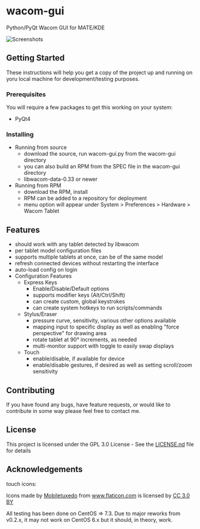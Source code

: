 # wacom-gui

Python/PyQt Wacom GUI for MATE/KDE

![Screenshots](https://i.imgur.com/OJW4j4Y.gif)

## Getting Started
These instructions will help you get a copy of the project up and running on yoru local machine for development/testing purposes.

### Prerequisites
You will require a few packages to get this working on your system:
- PyQt4

### Installing
- Running from source
  - download the source, run wacom-gui.py from the wacom-gui directory
  - you can also build an RPM from the SPEC file in the wacom-gui directory
  - libwacom-data-0.33 or newer
- Running from RPM
  - download the RPM, install
  - RPM can be added to a repository for deployment
  - menu option will appear under System > Preferences > Hardware > Wacom Tablet

## Features
- should work with any tablet detected by libwacom
- per tablet model configuration files
- supports multiple tablets at once, can be of the same model
- refresh connected devices without restarting the interface
- auto-load config on login
- Configuration Features
  - Express Keys
    - Enable/Disable/Default options
    - supports modifier keys (Alt/Ctrl/Shift)
    - can create custom, global keystrokes
    - can create system hotkeys to run scripts/commands
  - Stylus/Eraser
    - pressure curve, sensitivity, various other options available
    - mapping input to specific display as well as enabling "force perspective" for drawing area
    - rotate tablet at 90° increments, as needed
    - multi-monitor support with toggle to easily swap displays
  - Touch
    - enable/disable, if available for device
    - enable/disable gestures, if desired as well as setting scroll/zoom sensitivity

## Contributing

If you have found any bugs, have feature requests, or would like to contribute in some way please feel free to contact me.

## License

This project is licensed under the GPL 3.0 License - See the [LICENSE.nd](LICENSE.md) file for details

## Acknowledgements
touch icons: <div>Icons made by <a href="https://www.flaticon.com/authors/mobiletuxedo" title="Mobiletuxedo">Mobiletuxedo</a> from <a href="https://www.flaticon.com/" title="Flaticon">www.flaticon.com</a> is licensed by <a href="http://creativecommons.org/licenses/by/3.0/" title="Creative Commons BY 3.0" target="_blank">CC 3.0 BY</a></div>

All testing has been done on CentOS => 7.3.  Due to major reworks from v0.2.x, it may not work on CentOS 6.x but it should, in theory, work.
